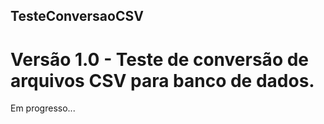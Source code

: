 ## TesteConversaoCSV

# Versão 1.0 - Teste de conversão de arquivos CSV para banco de dados.

Em progresso...
